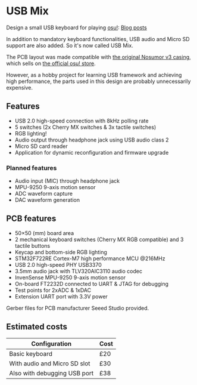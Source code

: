 # USB Mix

Design a small USB keyboard for playing [osu!](https://osu.ppy.sh/): [Blog posts](https://zhiyb.wordpress.com/category/cc/embedded/nosumor/)

In addition to mandatory keyboard functionalities, USB audio and Micro SD support are also added. So it's now called USB Mix.

The PCB layout was made compatible with [the original Nosumor v3 casing](http://noodlefighter.com/工作日志/log_nono/), which sells on [the official osu! store](https://osu.ppy.sh/store/product/20).

However, as a hobby project for learning USB framework and achieving high performance, the parts used in this design are probably unnecessarily expensive.

## Features

- USB 2.0 high-speed connection with 8kHz polling rate
- 5 switches (2x Cherry MX switches & 3x tactile switches)
- RGB lighting!
- Audio output through headphone jack using USB audio class 2
- Micro SD card reader
- Application for dynamic reconfiguration and firmware upgrade

### Planned features

- Audio input (MIC) through headphone jack
- MPU-9250 9-axis motion sensor
- ADC waveform capture
- DAC waveform generation

## PCB features

- 50×50 (mm) board area
- 2 mechanical keyboard switches (Cherry MX RGB compatible) and 3 tactile buttons
- Keycap and bottom-side RGB lighting
- STM32F722RE Cortex-M7 high performance MCU @216MHz
- USB 2.0 high-speed PHY USB3370
- 3.5mm audio jack with TLV320AIC3110 audio codec
- InvenSense MPU-9250 9-axis motion sensor
- On-board FT2232D connected to UART & JTAG for debugging
- Test points for 2xADC & 1xDAC
- Extension UART port with 3.3V power

Gerber files for PCB manufacturer Seeed Studio provided.

## Estimated costs

Configuration | Cost
---|---
Basic keyboard | £20
With audio and Micro SD slot | £30
Also with debugging USB port | £38
